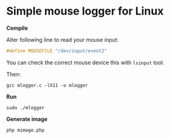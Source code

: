Simple mouse logger for Linux
=============================

**Compile**

Alter following line to read your mouse input:
```c
#define MOUSEFILE "/dev/input/event2"
```
You can check the correct mouse device this with `lsinput` tool.

Then:
```
gcc mlogger.c -lX11 -o mlogger
```

**Run**
```
sudo ./mlogger
```

**Generate image**
```
php mimage.php
```
